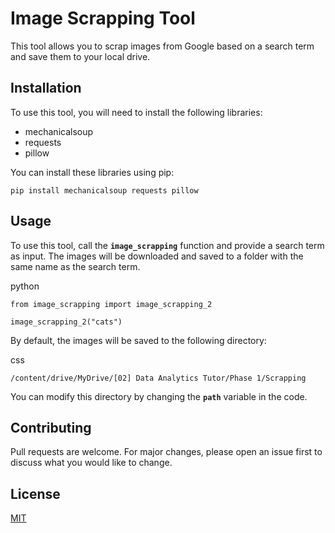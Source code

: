 # Image Scrapping Tool
This tool allows you to scrap images from Google based on a search term and save them to your local drive.

## Installation
To use this tool, you will need to install the following libraries:

* mechanicalsoup
* requests
* pillow

You can install these libraries using pip:
```
pip install mechanicalsoup requests pillow
```

## Usage
To use this tool, call the **`image_scrapping`** function and provide a search term as input. The images will be downloaded and saved to a folder with the same name as the search term.

python
```
from image_scrapping import image_scrapping_2

image_scrapping_2("cats")
```
By default, the images will be saved to the following directory:

css
```
/content/drive/MyDrive/[02] Data Analytics Tutor/Phase 1/Scrapping
```
You can modify this directory by changing the **`path`** variable in the code.

## Contributing
Pull requests are welcome. For major changes, please open an issue first to discuss what you would like to change.

## License
[MIT](https://choosealicense.com/licenses/mit/)
